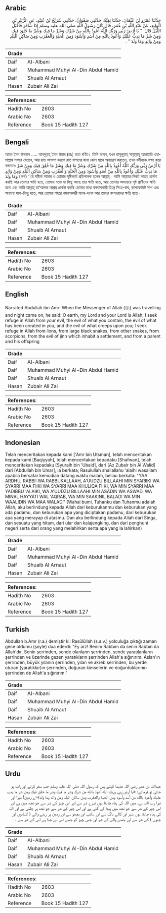## Arabic


<div dir="rtl" lang="ar" style={{fontSize:'larger',backgroundColor:'#f8f9fa',padding:20}}>
حَدَّثَنَا عَمْرُو بْنُ عُثْمَانَ، حَدَّثَنَا بَقِيَّةُ، حَدَّثَنِي صَفْوَانُ، حَدَّثَنِي شُرَيْحُ بْنُ عُبَيْدٍ، عَنِ الزُّبَيْرِ بْنِ الْوَلِيدِ، عَنْ عَبْدِ اللَّهِ بْنِ عُمَرَ، قَالَ كَانَ رَسُولُ اللَّهِ صلى الله عليه وسلم إِذَا سَافَرَ فَأَقْبَلَ اللَّيْلُ قَالَ ‏ "‏ يَا أَرْضُ رَبِّي وَرَبُّكِ اللَّهُ أَعُوذُ بِاللَّهِ مِنْ شَرِّكِ وَشَرِّ مَا فِيكِ وَشَرِّ مَا خُلِقَ فِيكِ وَمِنْ شَرِّ مَا يَدِبُّ عَلَيْكِ وَأَعُوذُ بِاللَّهِ مِنْ أَسَدٍ وَأَسْوَدَ وَمِنَ الْحَيَّةِ وَالْعَقْرَبِ وَمِنْ سَاكِنِ الْبَلَدِ وَمِنْ وَالِدٍ وَمَا وَلَدَ ‏"‏ ‏.‏
</div>
<div style={{backgroundColor:'#f8f9fa',padding:20, marginBottom: 10}}><table> <thead> <tr> <th>Grade</th> <th></th> </tr> </thead> <tbody> <tr><td>Daif</td><td>Al-Albani</td></tr><tr><td>Daif</td><td>Muhammad Muhyi Al-Din Abdul Hamid</td></tr><tr><td>Daif</td><td>Shuaib Al Arnaut</td></tr><tr><td>Hasan</td><td>Zubair Ali Zai</td></tr></tbody></table><table> <thead> <tr> <th>References:</th> <th></th> </tr> </thead> <tbody><tr><td>Hadith No</td><td>2603</td></tr><tr><td>Arabic No</td><td>2603</td></tr><tr><td>Reference</td><td>Book 15 Hadith 127</td></tr></tbody></table></div>

## Bengali


<div dir="ltr" lang="bn" style={{fontSize:'larger',backgroundColor:'#f8f9fa',padding:20}}>
আমর ইবন উসমান ..... আবদুল্লাহ্ ইবন উমার (রাঃ) হতে বর্ণিত। তিনি বলেন, যখন রাসূলূল্লাহ্ সাল্লাল্লাহু আলাইহি ওয়াসাল্লাম সফরে যেতেন, আর রাত আগমণ করলে রাত যাপনের জন্য কোন স্থানে অবতরণ করতেন, তখন যমীনকে লক্ষ্য করে বলতেনঃ يَا أَرْضُ رَبِّي وَرَبُّكِ اللَّهُ أَعُوذُ بِاللَّهِ مِنْ شَرِّكِ وَشَرِّ مَا فِيكِ وَشَرِّ مَا خُلِقَ فِيكِ وَمِنْ شَرِّ مَا يَدِبُّ عَلَيْكِ وَأَعُوذُ بِاللَّهِ مِنْ أَسَدٍ وَأَسْوَدَ وَمِنَ الْحَيَّةِ وَالْعَقْرَبِ وَمِنْ سَاكِنِ الْبَلَدِ وَمِنْ وَالِدٍ وَمَا وَلَدَ (অর্থ) ‘‘হে যমীন! আমার ও তোমার সৃষ্টিকর্তা প্রতিপালক হলেন আল্লাহ্। আমি আল্লাহর নিকট আশ্রয় প্রার্থনা করছি আর তোমার ক্ষতি হতে, তোমার মধ্যে যা কিছু আছে তার ক্ষতি হতে, আর তোমার অভ্যন্তরে সৃষ্ট প্রাণীদের ক্ষতি হতে এবং আমি আল্লাহ্ তা‘আলার আশ্রয় প্রার্থনা করছি তোমার মধ্যে বসবাসকারী হিংস্র সিংহ-বাঘ, কালকেউটে সাপ এবং অন্যান্য সাপ-বিচ্ছু হতে, আর তোমার শহরে বসবাসকারী মানব-দানব আর তাদের বংশধরদের ক্ষতি হতে।
</div>
<div style={{backgroundColor:'#f8f9fa',padding:20, marginBottom: 10}}><table> <thead> <tr> <th>Grade</th> <th></th> </tr> </thead> <tbody> <tr><td>Daif</td><td>Al-Albani</td></tr><tr><td>Daif</td><td>Muhammad Muhyi Al-Din Abdul Hamid</td></tr><tr><td>Daif</td><td>Shuaib Al Arnaut</td></tr><tr><td>Hasan</td><td>Zubair Ali Zai</td></tr></tbody></table><table> <thead> <tr> <th>References:</th> <th></th> </tr> </thead> <tbody><tr><td>Hadith No</td><td>2603</td></tr><tr><td>Arabic No</td><td>2603</td></tr><tr><td>Reference</td><td>Book 15 Hadith 127</td></tr></tbody></table></div>

## English


<div dir="ltr" lang="en" style={{fontSize:'larger',backgroundColor:'#f8f9fa',padding:20}}>
Narrated Abdullah ibn Amr: When the Messenger of Allah (ﷺ) was travelling and night came on, he said: O earth, my Lord and your Lord is Allah; I seek refuge in Allah from your evil, the evil of what you contain, the evil of what has been created in you, and the evil of what creeps upon you; I seek refuge in Allah from lions, from large black snakes, from other snakes, from scorpions, from the evil of jinn which inhabit a settlement, and from a parent and his offspring
</div>
<div style={{backgroundColor:'#f8f9fa',padding:20, marginBottom: 10}}><table> <thead> <tr> <th>Grade</th> <th></th> </tr> </thead> <tbody> <tr><td>Daif</td><td>Al-Albani</td></tr><tr><td>Daif</td><td>Muhammad Muhyi Al-Din Abdul Hamid</td></tr><tr><td>Daif</td><td>Shuaib Al Arnaut</td></tr><tr><td>Hasan</td><td>Zubair Ali Zai</td></tr></tbody></table><table> <thead> <tr> <th>References:</th> <th></th> </tr> </thead> <tbody><tr><td>Hadith No</td><td>2603</td></tr><tr><td>Arabic No</td><td>2603</td></tr><tr><td>Reference</td><td>Book 15 Hadith 127</td></tr></tbody></table></div>

## Indonesian


<div dir="ltr" lang="id" style={{fontSize:'larger',backgroundColor:'#f8f9fa',padding:20}}>
Telah menceritakan kepada kami ['Amr bin Utsman], telah menceritakan kepada kami [Baqiyyah], telah menceritakan kepadaku [Shafwan], telah menceritakan kepadaku [Syuraih bin 'Ubaid], dari [Az Zubair bin Al Walid] dari [Abdullah bin Umar], ia berkata; Rasulullah shallallahu 'alaihi wasallam apabila bersafar kemudian datang waktu malam, beliau berkata: "YAA ARDHU, RABBII WA RABBUKALLAAH, A'UUDZU BILLAAHI MIN SYARIIKI WA SYARRI MAA FIIKI WA SYARRI MAA KHULIQA FIIKI, WA MIN SYARRI MAA YADIBBU 'ALAIKI, WA A'UUDZU BILLAAHI MIN ASADIN WA ASWAD, WA MINAL HAYYATI WAL 'AQRAB, WA MIN SAAKINIL BALADI WA MIN WAALIDIN WA MAA WALAD." (Wahai bumi, Tuhanku dan Tuhanmu adalah Allah, aku berlindung kepada Allah dari keburukanmu dan keburukan yang ada padamu, dan keburukan apa yang diciptakan padamu, dari keburukan apa yang merayap di atasmu. Dan aku berlindung kepada Allah dari Singa, dan sesuatu yang hitam, dari ular dan kalajengking, dan dari penghuni negeri serta dari orang yang melahirkan serta apa yang ia lahirkan)
</div>
<div style={{backgroundColor:'#f8f9fa',padding:20, marginBottom: 10}}><table> <thead> <tr> <th>Grade</th> <th></th> </tr> </thead> <tbody> <tr><td>Daif</td><td>Al-Albani</td></tr><tr><td>Daif</td><td>Muhammad Muhyi Al-Din Abdul Hamid</td></tr><tr><td>Daif</td><td>Shuaib Al Arnaut</td></tr><tr><td>Hasan</td><td>Zubair Ali Zai</td></tr></tbody></table><table> <thead> <tr> <th>References:</th> <th></th> </tr> </thead> <tbody><tr><td>Hadith No</td><td>2603</td></tr><tr><td>Arabic No</td><td>2603</td></tr><tr><td>Reference</td><td>Book 15 Hadith 127</td></tr></tbody></table></div>

## Turkish


<div dir="ltr" lang="tr" style={{fontSize:'larger',backgroundColor:'#f8f9fa',padding:20}}>
Abdullah b.Amr (r.a.) demiştir ki: Rasûlüllah (s.a.v.) yolculuğa çıktığı zaman gece oldumu (şöyle) dua ederdi: "Ey arz! Benim Rabbım da senin Rabbın da Allah'dır. Senin şerrinden, sende olanların şerrinden, sende yaratılanların şerrinden ve üzerinde gezen yaratıkların şerrinden Allah'a sığınırım. Aslan'ın şerrinden, büyük yılanın şerrinden, yılan ve akreb şerrinden, bu yerde oturan (yaratıklar)ın şerrinden, doğuran kimselerin ve doğurduklarının şerrinden de Allah'a sığınırım.”
</div>
<div style={{backgroundColor:'#f8f9fa',padding:20, marginBottom: 10}}><table> <thead> <tr> <th>Grade</th> <th></th> </tr> </thead> <tbody> <tr><td>Daif</td><td>Al-Albani</td></tr><tr><td>Daif</td><td>Muhammad Muhyi Al-Din Abdul Hamid</td></tr><tr><td>Daif</td><td>Shuaib Al Arnaut</td></tr><tr><td>Hasan</td><td>Zubair Ali Zai</td></tr></tbody></table><table> <thead> <tr> <th>References:</th> <th></th> </tr> </thead> <tbody><tr><td>Hadith No</td><td>2603</td></tr><tr><td>Arabic No</td><td>2603</td></tr><tr><td>Reference</td><td>Book 15 Hadith 127</td></tr></tbody></table></div>

## Urdu


<div dir="rtl" lang="ur" style={{fontSize:'larger',backgroundColor:'#f8f9fa',padding:20}}>
عبداللہ بن عمر رضی اللہ عنہما کہتے ہیں کہ رسول اللہ صلی اللہ علیہ وسلم جب سفر کرتے اور رات ہو جاتی تو فرماتے: «يا أرض ربي وربك الله أعوذ بالله من شرك وشر ما فيك وشر ما خلق فيك ومن شر ما يدب عليك وأعوذ بالله من أسد وأسود ومن الحية والعقرب ومن ساكن البلد ومن والد وما ولد» اے زمین! میرا اور تیرا رب اللہ ہے، میں اللہ کی پناہ چاہتا ہوں تیرے شر سے اور اس چیز کے شر سے جو تجھ میں ہے اور اس چیز کے شر سے جو تجھ میں پیدا کی گئی ہے اور اس چیز کے شر سے جو تجھ پر چلتی ہے اور اللہ کی پناہ چاہتا ہوں شیر اور کالے ناگ سے اور سانپ اور بچھو سے اور زمین پر رہنے والے ( انسانوں اور جنوں ) کے شر سے اور جننے والے کے شر اور جس چیز کو جسے اس نے جنا ہے اس کے شر سے ۔
</div>
<div style={{backgroundColor:'#f8f9fa',padding:20, marginBottom: 10}}><table> <thead> <tr> <th>Grade</th> <th></th> </tr> </thead> <tbody> <tr><td>Daif</td><td>Al-Albani</td></tr><tr><td>Daif</td><td>Muhammad Muhyi Al-Din Abdul Hamid</td></tr><tr><td>Daif</td><td>Shuaib Al Arnaut</td></tr><tr><td>Hasan</td><td>Zubair Ali Zai</td></tr></tbody></table><table> <thead> <tr> <th>References:</th> <th></th> </tr> </thead> <tbody><tr><td>Hadith No</td><td>2603</td></tr><tr><td>Arabic No</td><td>2603</td></tr><tr><td>Reference</td><td>Book 15 Hadith 127</td></tr></tbody></table></div>